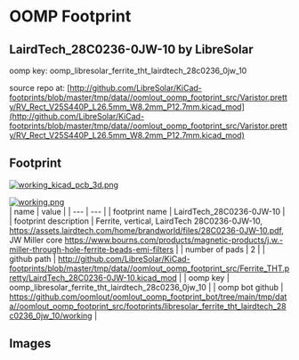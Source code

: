 # OOMP Footprint  
## LairdTech_28C0236-0JW-10  by LibreSolar  
  
oomp key: oomp_libresolar_ferrite_tht_lairdtech_28c0236_0jw_10  
  
source repo at: [http://github.com/LibreSolar/KiCad-footprints/blob/master/tmp/data//oomlout_oomp_footprint_src/Varistor.pretty/RV_Rect_V25S440P_L26.5mm_W8.2mm_P12.7mm.kicad_mod](http://github.com/LibreSolar/KiCad-footprints/blob/master/tmp/data//oomlout_oomp_footprint_src/Varistor.pretty/RV_Rect_V25S440P_L26.5mm_W8.2mm_P12.7mm.kicad_mod)  
## Footprint  
  
[![working_kicad_pcb_3d.png](working_kicad_pcb_3d_600.png)](working_kicad_pcb_3d.png)  
  
[![working.png](working_600.png)](working.png)  
| name | value | 
| --- | --- | 
| footprint name | LairdTech_28C0236-0JW-10 | 
| footprint description | Ferrite, vertical, LairdTech 28C0236-0JW-10, https://assets.lairdtech.com/home/brandworld/files/28C0236-0JW-10.pdf, JW Miller core https://www.bourns.com/products/magnetic-products/j.w.-miller-through-hole-ferrite-beads-emi-filters | 
| number of pads | 2 | 
| github path | http://github.com/LibreSolar/KiCad-footprints/blob/master/tmp/data//oomlout_oomp_footprint_src/Ferrite_THT.pretty/LairdTech_28C0236-0JW-10.kicad_mod | 
| oomp key | oomp_libresolar_ferrite_tht_lairdtech_28c0236_0jw_10 | 
| oomp bot github | https://github.com/oomlout/oomlout_oomp_footprint_bot/tree/main/tmp/data//oomlout_oomp_footprint_src/footprints/libresolar_ferrite_tht_lairdtech_28c0236_0jw_10/working | 
## Images  
